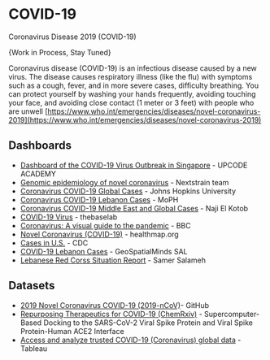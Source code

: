 # COVID-19
Coronavirus Disease 2019 (COVID-19)

{Work in Process, Stay Tuned}

Coronavirus disease (COVID-19) is an infectious disease caused by a new virus.
The disease causes respiratory illness (like the flu) with symptoms such as a cough, 
fever, and in more severe cases, difficulty breathing. You can protect yourself by 
washing your hands frequently, avoiding touching your face, and avoiding close contact 
(1 meter or 3 feet) with people who are unwell [https://www.who.int/emergencies/diseases/novel-coronavirus-2019](https://www.who.int/emergencies/diseases/novel-coronavirus-2019)

## Dashboards
* [Dashboard of the COVID-19 Virus Outbreak in Singapore](https://co.vid19.sg/dashboard) - UPCODE ACADEMY
* [Genomic epidemiology of novel coronavirus](https://nextstrain.org/ncov) - Nextstrain team
* [Coronavirus COVID-19 Global Cases](https://www.arcgis.com/apps/opsdashboard/index.html#/bda7594740fd40299423467b48e9ecf6) - Johns Hopkins University
* [Coronavirus COVID-19 Lebanon Cases](https://maps.moph.gov.lb/portal/apps/opsdashboard/index.html#/d19be998323548278e088076d46d24f8) - MoPH
* [Coronavirus COVID-19 Middle East and Global Cases](http://bit.ly/2019-nCoV-ME) - Naji El Kotob
* [COVID-19 Virus](https://coronavirus.thebaselab.com/) - thebaselab
* [Coronavirus: A visual guide to the pandemic](https://www.bbc.com/news/world-51235105) - BBC
* [Novel Coronavirus (COVID-19)](https://www.healthmap.org/covid-19/?mod=article_inline) - healthmap.org
* [Cases in U.S.](https://www.cdc.gov/coronavirus/2019-ncov/cases-updates/cases-in-us.html) - CDC
* [COVID-19 Lebanon Cases](https://geospatialminds.maps.arcgis.com/apps/opsdashboard/index.html#/389056954e9f43f1acbd3f1055bed602) - GeoSpatialMinds SAL
* [Lebanese Red Corss Situation Report](https://bit.ly/3djE9yu) - Samer Salameh

## Datasets
* [2019 Novel Coronavirus COVID-19 (2019-nCoV)](https://github.com/CSSEGISandData/COVID-19)- GitHub
* [Repurposing Therapeutics for COVID-19 (ChemRxiv)](https://chemrxiv.org/articles/Repurposing_Therapeutics_for_the_Wuhan_Coronavirus_nCov-2019_Supercomputer-Based_Docking_to_the_Viral_S_Protein_and_Human_ACE2_Interface/11871402/3) - Supercomputer-Based Docking to the SARS-CoV-2 Viral Spike Protein and Viral Spike Protein-Human ACE2 Interface
* [Access and analyze trusted COVID-19 (Coronavirus) global data](https://www.tableau.com/covid-19-coronavirus-data-resources) - Tableau






